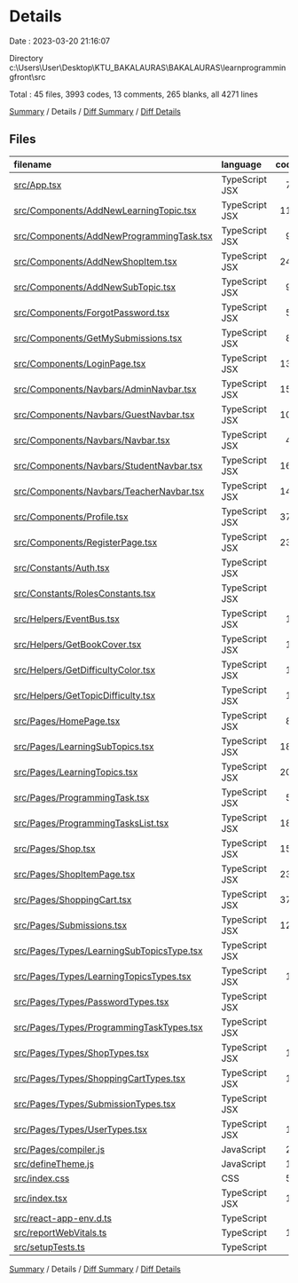 # Details

Date : 2023-03-20 21:16:07

Directory c:\\Users\\User\\Desktop\\KTU_BAKALAURAS\\BAKALAURAS\\learnprogrammingfront\\src

Total : 45 files,  3993 codes, 13 comments, 265 blanks, all 4271 lines

[Summary](results.md) / Details / [Diff Summary](diff.md) / [Diff Details](diff-details.md)

## Files
| filename | language | code | comment | blank | total |
| :--- | :--- | ---: | ---: | ---: | ---: |
| [src/App.tsx](/src/App.tsx) | TypeScript JSX | 79 | 0 | 10 | 89 |
| [src/Components/AddNewLearningTopic.tsx](/src/Components/AddNewLearningTopic.tsx) | TypeScript JSX | 115 | 0 | 6 | 121 |
| [src/Components/AddNewProgrammingTask.tsx](/src/Components/AddNewProgrammingTask.tsx) | TypeScript JSX | 95 | 0 | 5 | 100 |
| [src/Components/AddNewShopItem.tsx](/src/Components/AddNewShopItem.tsx) | TypeScript JSX | 248 | 0 | 10 | 258 |
| [src/Components/AddNewSubTopic.tsx](/src/Components/AddNewSubTopic.tsx) | TypeScript JSX | 95 | 0 | 5 | 100 |
| [src/Components/ForgotPassword.tsx](/src/Components/ForgotPassword.tsx) | TypeScript JSX | 50 | 0 | 2 | 52 |
| [src/Components/GetMySubmissions.tsx](/src/Components/GetMySubmissions.tsx) | TypeScript JSX | 87 | 0 | 7 | 94 |
| [src/Components/LoginPage.tsx](/src/Components/LoginPage.tsx) | TypeScript JSX | 136 | 0 | 7 | 143 |
| [src/Components/Navbars/AdminNavbar.tsx](/src/Components/Navbars/AdminNavbar.tsx) | TypeScript JSX | 152 | 0 | 11 | 163 |
| [src/Components/Navbars/GuestNavbar.tsx](/src/Components/Navbars/GuestNavbar.tsx) | TypeScript JSX | 107 | 0 | 7 | 114 |
| [src/Components/Navbars/Navbar.tsx](/src/Components/Navbars/Navbar.tsx) | TypeScript JSX | 40 | 0 | 4 | 44 |
| [src/Components/Navbars/StudentNavbar.tsx](/src/Components/Navbars/StudentNavbar.tsx) | TypeScript JSX | 163 | 0 | 12 | 175 |
| [src/Components/Navbars/TeacherNavbar.tsx](/src/Components/Navbars/TeacherNavbar.tsx) | TypeScript JSX | 149 | 0 | 12 | 161 |
| [src/Components/Profile.tsx](/src/Components/Profile.tsx) | TypeScript JSX | 373 | 0 | 17 | 390 |
| [src/Components/RegisterPage.tsx](/src/Components/RegisterPage.tsx) | TypeScript JSX | 237 | 0 | 9 | 246 |
| [src/Constants/Auth.tsx](/src/Constants/Auth.tsx) | TypeScript JSX | 1 | 0 | 0 | 1 |
| [src/Constants/RolesConstants.tsx](/src/Constants/RolesConstants.tsx) | TypeScript JSX | 5 | 0 | 0 | 5 |
| [src/Helpers/EventBus.tsx](/src/Helpers/EventBus.tsx) | TypeScript JSX | 12 | 0 | 2 | 14 |
| [src/Helpers/GetBookCover.tsx](/src/Helpers/GetBookCover.tsx) | TypeScript JSX | 14 | 0 | 5 | 19 |
| [src/Helpers/GetDifficultyColor.tsx](/src/Helpers/GetDifficultyColor.tsx) | TypeScript JSX | 17 | 0 | 6 | 23 |
| [src/Helpers/GetTopicDifficulty.tsx](/src/Helpers/GetTopicDifficulty.tsx) | TypeScript JSX | 17 | 0 | 6 | 23 |
| [src/Pages/HomePage.tsx](/src/Pages/HomePage.tsx) | TypeScript JSX | 88 | 3 | 4 | 95 |
| [src/Pages/LearningSubTopics.tsx](/src/Pages/LearningSubTopics.tsx) | TypeScript JSX | 187 | 0 | 12 | 199 |
| [src/Pages/LearningTopics.tsx](/src/Pages/LearningTopics.tsx) | TypeScript JSX | 206 | 0 | 12 | 218 |
| [src/Pages/ProgrammingTask.tsx](/src/Pages/ProgrammingTask.tsx) | TypeScript JSX | 52 | 0 | 9 | 61 |
| [src/Pages/ProgrammingTasksList.tsx](/src/Pages/ProgrammingTasksList.tsx) | TypeScript JSX | 180 | 0 | 12 | 192 |
| [src/Pages/Shop.tsx](/src/Pages/Shop.tsx) | TypeScript JSX | 152 | 0 | 11 | 163 |
| [src/Pages/ShopItemPage.tsx](/src/Pages/ShopItemPage.tsx) | TypeScript JSX | 235 | 0 | 9 | 244 |
| [src/Pages/ShoppingCart.tsx](/src/Pages/ShoppingCart.tsx) | TypeScript JSX | 378 | 0 | 10 | 388 |
| [src/Pages/Submissions.tsx](/src/Pages/Submissions.tsx) | TypeScript JSX | 127 | 0 | 9 | 136 |
| [src/Pages/Types/LearningSubTopicsType.tsx](/src/Pages/Types/LearningSubTopicsType.tsx) | TypeScript JSX | 6 | 0 | 1 | 7 |
| [src/Pages/Types/LearningTopicsTypes.tsx](/src/Pages/Types/LearningTopicsTypes.tsx) | TypeScript JSX | 13 | 0 | 2 | 15 |
| [src/Pages/Types/PasswordTypes.tsx](/src/Pages/Types/PasswordTypes.tsx) | TypeScript JSX | 5 | 0 | 0 | 5 |
| [src/Pages/Types/ProgrammingTaskTypes.tsx](/src/Pages/Types/ProgrammingTaskTypes.tsx) | TypeScript JSX | 6 | 0 | 1 | 7 |
| [src/Pages/Types/ShopTypes.tsx](/src/Pages/Types/ShopTypes.tsx) | TypeScript JSX | 16 | 0 | 2 | 18 |
| [src/Pages/Types/ShoppingCartTypes.tsx](/src/Pages/Types/ShoppingCartTypes.tsx) | TypeScript JSX | 17 | 0 | 2 | 19 |
| [src/Pages/Types/SubmissionTypes.tsx](/src/Pages/Types/SubmissionTypes.tsx) | TypeScript JSX | 5 | 0 | 0 | 5 |
| [src/Pages/Types/UserTypes.tsx](/src/Pages/Types/UserTypes.tsx) | TypeScript JSX | 10 | 0 | 0 | 10 |
| [src/Pages/compiler.js](/src/Pages/compiler.js) | JavaScript | 22 | 1 | 2 | 25 |
| [src/defineTheme.js](/src/defineTheme.js) | JavaScript | 16 | 1 | 4 | 21 |
| [src/index.css](/src/index.css) | CSS | 51 | 0 | 10 | 61 |
| [src/index.tsx](/src/index.tsx) | TypeScript JSX | 15 | 3 | 5 | 23 |
| [src/react-app-env.d.ts](/src/react-app-env.d.ts) | TypeScript | 0 | 1 | 1 | 2 |
| [src/reportWebVitals.ts](/src/reportWebVitals.ts) | TypeScript | 13 | 0 | 3 | 16 |
| [src/setupTests.ts](/src/setupTests.ts) | TypeScript | 1 | 4 | 1 | 6 |

[Summary](results.md) / Details / [Diff Summary](diff.md) / [Diff Details](diff-details.md)